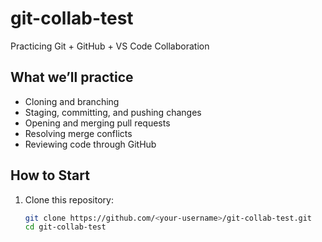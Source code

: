 # git-collab-test
Practicing Git + GitHub + VS Code Collaboration

## What we’ll practice
- Cloning and branching
- Staging, committing, and pushing changes
- Opening and merging pull requests
- Resolving merge conflicts
- Reviewing code through GitHub

## How to Start
1. Clone this repository:
   ```bash
   git clone https://github.com/<your-username>/git-collab-test.git
   cd git-collab-test
